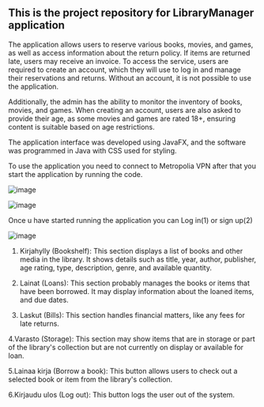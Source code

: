 ## This is the project repository for LibraryManager application

The application allows users to reserve various books, movies, and games, as well as access information about the return policy. If items are returned late, users may receive an invoice. To access the service, users are required to create an account, which they will use to log in and manage their reservations and returns. Without an account, it is not possible to use the application.

Additionally, the admin has the ability to monitor the inventory of books, movies, and games. When creating an account, users are also asked to provide their age, as some movies and games are rated 18+, ensuring content is suitable based on age restrictions.

The application interface was developed using JavaFX, and the software was programmed in Java with CSS used for styling.


To use the application you need to connect to Metropolia VPN after that you start the application by running the code.

![image](https://github.com/user-attachments/assets/75b10d97-d417-437d-9996-896253005b3a)

 ![image](https://github.com/user-attachments/assets/d49af173-c04d-4181-a688-0f899242afda)
 
 Once u have started running the application you can Log in(1) or sign up(2)


![image](https://github.com/user-attachments/assets/2bae927b-7e44-44a4-9f32-21087d451d2d)

1. Kirjahylly (Bookshelf):
This section displays a list of books and other media in the library. It shows details such as title, year, author, publisher, age rating, type, description, genre, and available quantity.

2. Lainat (Loans):
This section probably manages the books or items that have been borrowed. It may display information about the loaned items, and due dates.

3. Laskut (Bills):
This section handles financial matters, like any fees for late returns.

 4.Varasto (Storage):
 This section may show items that are in storage or part of the library's collection but are not currently on display or available for loan.

 5.Lainaa kirja (Borrow a book):
 This button allows users to check out a selected book or item from the library's collection.

 6.Kirjaudu ulos (Log out):
 This button logs the user out of the system.













